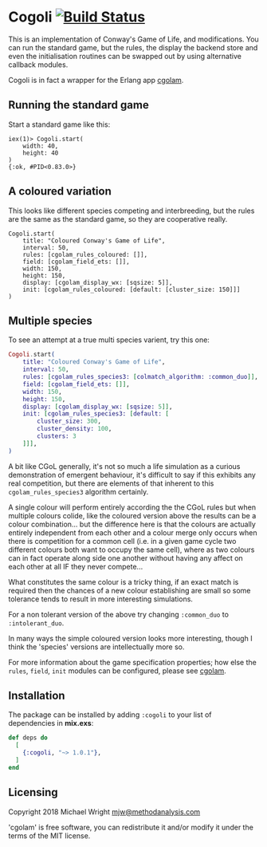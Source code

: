 # Cogoli [![Build Status](https://travis-ci.org/mwri/elixir-cogoli.svg?branch=master)](https://travis-ci.org/mwri/elixir-cogoli)

This is an implementation of Conway's Game of Life, and modifications.
You can run the standard game, but the rules, the display the backend
store and even the initialisation routines can be swapped out by using
alternative callback modules.

Cogoli is in fact a wrapper for the Erlang app
[cgolam](https://github.com/mwri/erlang-cgolam).

## Running the standard game

Start a standard game like this:

```
iex(1)> Cogoli.start(
    width: 40,
    height: 40
)
{:ok, #PID<0.83.0>}
```

## A coloured variation

This looks like different species competing and interbreeding, but
the rules are the same as the standard game, so they are cooperative
really.

```
Cogoli.start(
    title: "Coloured Conway's Game of Life",
    interval: 50,
    rules: [cgolam_rules_coloured: []],
    field: [cgolam_field_ets: []],
    width: 150,
    height: 150,
    display: [cgolam_display_wx: [sqsize: 5]],
    init: [cgolam_rules_coloured: [default: [cluster_size: 150]]]
)
```

## Multiple species

To see an attempt at a true multi species varient, try this one:

```elixir
Cogoli.start(
    title: "Coloured Conway's Game of Life",
    interval: 50,
    rules: [cgolam_rules_species3: [colmatch_algorithm: :common_duo]],
    field: [cgolam_field_ets: []],
    width: 150,
    height: 150,
    display: [cgolam_display_wx: [sqsize: 5]],
    init: [cgolam_rules_species3: [default: [
        cluster_size: 300,
        cluster_density: 100,
        clusters: 3
    ]]],
)
```

A bit like CGoL generally, it's not so much a life simulation as a
curious demonstration of emergent behaviour, it's difficult to say
if this exhibits any real competition, but there are elements of that
inherent to this `cgolam_rules_species3` algorithm certainly.

A single colour will perform entirely according the the CGoL rules
but when multiple colours colide, like the coloured version above the
results can be a colour combination... but the difference here is that
the colours are actually entirely independent from each other and a
colour merge only occurs when there is competition for a common cell
(i.e. in a given game cycle two different colours both want to occupy
the same cell), where as two colours can in fact operate along side
one another without having any affect on each other at all IF they
never compete...

What constitutes the same colour is a tricky thing, if an exact match
is required then the chances of a new colour establishing are small
so some tolerance tends to result in more interesting simulations.

For a non tolerant version of the above try changing `:common_duo`
to `:intolerant_duo`.

In many ways the simple coloured version looks more interesting, though
I think the 'species' versions are intellectually more so.

For more information about the game specification properties; how else
the `rules`, `field`, `init` modules can be configured, please see
[cgolam](https://github.com/mwri/erlang-cgolam).

## Installation

The package can be installed by adding `:cogoli` to your list of
dependencies in **mix.exs**:

```elixir
def deps do
  [
    {:cogoli, "~> 1.0.1"},
  ]
end
```

## Licensing

Copyright 2018 Michael Wright <mjw@methodanalysis.com>

'cgolam' is free software, you can redistribute it and/or modify
it under the terms of the MIT license.
